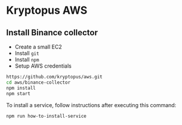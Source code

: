 Kryptopus AWS
=============

Install Binance collector
-------------------------

* Create a small EC2
* Install `git`
* Install `npm`
* Setup AWS credentials

```bash
https://github.com/kryptopus/aws.git
cd aws/binance-collector
npm install
npm start
```

To install a service, follow instructions after executing this command:

```bash
npm run how-to-install-service
```
